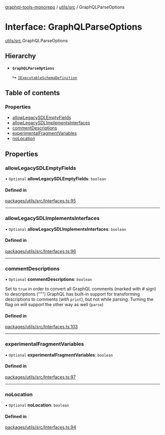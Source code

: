 [graphql-tools-monorepo](../README) / [utils/src](../modules/utils_src) / GraphQLParseOptions

# Interface: GraphQLParseOptions

[utils/src](../modules/utils_src).GraphQLParseOptions

## Hierarchy

- **`GraphQLParseOptions`**

  ↳ [`IExecutableSchemaDefinition`](schema_src.IExecutableSchemaDefinition)

## Table of contents

### Properties

- [allowLegacySDLEmptyFields](utils_src.GraphQLParseOptions#allowlegacysdlemptyfields)
- [allowLegacySDLImplementsInterfaces](utils_src.GraphQLParseOptions#allowlegacysdlimplementsinterfaces)
- [commentDescriptions](utils_src.GraphQLParseOptions#commentdescriptions)
- [experimentalFragmentVariables](utils_src.GraphQLParseOptions#experimentalfragmentvariables)
- [noLocation](utils_src.GraphQLParseOptions#nolocation)

## Properties

### allowLegacySDLEmptyFields

• `Optional` **allowLegacySDLEmptyFields**: `boolean`

#### Defined in

[packages/utils/src/Interfaces.ts:95](https://github.com/ardatan/graphql-tools/blob/master/packages/utils/src/Interfaces.ts#L95)

---

### allowLegacySDLImplementsInterfaces

• `Optional` **allowLegacySDLImplementsInterfaces**: `boolean`

#### Defined in

[packages/utils/src/Interfaces.ts:96](https://github.com/ardatan/graphql-tools/blob/master/packages/utils/src/Interfaces.ts#L96)

---

### commentDescriptions

• `Optional` **commentDescriptions**: `boolean`

Set to `true` in order to convert all GraphQL comments (marked with # sign) to descriptions (""")
GraphQL has built-in support for transforming descriptions to comments (with `print`), but not while
parsing. Turning the flag on will support the other way as well (`parse`)

#### Defined in

[packages/utils/src/Interfaces.ts:103](https://github.com/ardatan/graphql-tools/blob/master/packages/utils/src/Interfaces.ts#L103)

---

### experimentalFragmentVariables

• `Optional` **experimentalFragmentVariables**: `boolean`

#### Defined in

[packages/utils/src/Interfaces.ts:97](https://github.com/ardatan/graphql-tools/blob/master/packages/utils/src/Interfaces.ts#L97)

---

### noLocation

• `Optional` **noLocation**: `boolean`

#### Defined in

[packages/utils/src/Interfaces.ts:94](https://github.com/ardatan/graphql-tools/blob/master/packages/utils/src/Interfaces.ts#L94)
